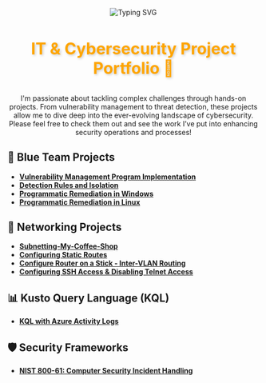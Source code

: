 <p align="center">
  <img src="https://readme-typing-svg.herokuapp.com/?font=Righteous&size=35&color=FFA500&center=true&vCenter=true&width=500&height=70&duration=2000&lines=Howdy!+👋;+I'm+Erik+Vargas!" alt="Typing SVG" />
</p>

<h3 align="center" style="font-size: 32px; font-weight: bold; color: #FFA500; text-shadow: 2px 2px 5px rgba(0, 0, 0, 0.2);">
  IT & Cybersecurity Project Portfolio 🔐
</h3>

<p align="center">
  I'm passionate about tackling complex challenges through hands-on projects. From vulnerability management to threat detection, these projects allow me to dive deep into the ever-evolving landscape of cybersecurity. Please feel free to check them out and see the work I’ve put into enhancing security operations and processes!
</p>

## 📘 Blue Team Projects
- [**Vulnerability Management Program Implementation**](https://github.com/cybererik/Vulnerability-Management-Program-Implementation/tree/main)
- [**Detection Rules and Isolation**](https://github.com/cybererik/Detection-Rules-and-Isolation/tree/main)
- [**Programmatic Remediation in Windows**](https://github.com/cybererik/Programmatic-Remediation-in-Windows/tree/main)
- [**Programmatic Remediation in Linux**](https://github.com/cybererik/Programmatic-Remediation-in-Linux/tree/main)

## 📰 Networking Projects
- [**Subnetting-My-Coffee-Shop**](https://github.com/cybererik/You-Suck-at-Subnetting/tree/main)
- [**Configuring Static Routes**](https://github.com/cybererik/Configuring-Static-Routes/tree/main)
- [**Configure Router on a Stick - Inter-VLAN Routing**](https://github.com/cybererik/Configure-Router-on-a-Stick-Inter-VLAN-Routing/tree/main)
- [**Configuring SSH Access & Disabling Telnet Access**](https://github.com/cybererik/Configuring-SSH-Access-Disable-Telnet-Access/tree/main)

## 📊 Kusto Query Language (KQL)
- [**KQL with Azure Activity Logs**](https://github.com/cybererik/KQL-with-Azure-Activity-Logs/tree/main)

## 🛡️ Security Frameworks
- [**NIST 800-61: Computer Security Incident Handling**](https://github.com/cybererik/NIST-800-61-Computer-Security-Incident-Handling/tree/main)

